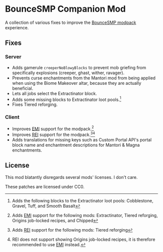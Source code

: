 # BounceSMP Companion Mod

A collection of various fixes to improve the [BounceSMP modpack](https://www.curseforge.com/minecraft/modpacks/bouncesmp-public) experience.

## Fixes

### Server

- Adds gamerule `creeperNoBlowyBlocks` to prevent mob griefing from specifically explosions (creeper, ghast, wither, ravager).
- Prevents curse enchantments from the Mantori mod from being applied when using the Biome Makeover altar, because they are actually beneficial.
- Lets all jobs select the Extractinator block.
- Adds some missing blocks to Extractinator loot pools.[^1]
- Fixes Tiered reforging.

[^1]: Adds the following blocks to the Extractinator loot pools:
  Cobblestone, Gravel, Tuff, and Smooth Basalt

### Client

- Improves [EMI](https://modrinth.com/mod/emi) support for the modpack.[^2]
- Improves [REI](https://modrinth.com/mod/rei) support for the modpack.[^3][^4]
- Adds translations for missing keys such as Custom Portal API's portal block name and enchantment descriptions for Mantori & Magna enchantments.

[^2]: Adds [EMI](https://modrinth.com/mod/emi) support for the following mods:
  Extractinator, Tiered reforging, Origins job-locked recipes, and Chipped
[^3]: Adds [REI](https://modrinth.com/mod/rei) support for the following mods:
  Tiered reforging
[^4]: REI does not support showing Origins job-locked recipes, it is therefore recommended to use [EMI](https://modrinth.com/mod/emi) instead.

## License

This mod blatantly disregards several mods' licenses. I don't care.

These patches are licensed under CC0.